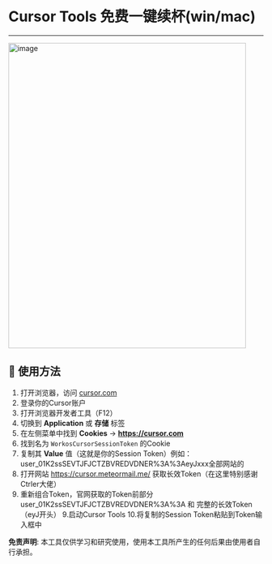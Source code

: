 # Cursor Tools 免费一键续杯(win/mac)

-----------


<img width="469" height="602" alt="image" src="https://github.com/user-attachments/assets/335ca6bf-df66-42c7-9803-c893af8bc0ef" />

## 🚀 使用方法

1. 打开浏览器，访问 [cursor.com](https://cursor.com)
2. 登录你的Cursor账户
3. 打开浏览器开发者工具（F12）
4. 切换到 **Application** 或 **存储** 标签
5. 在左侧菜单中找到 **Cookies** → **https://cursor.com**
6. 找到名为 `WorkosCursorSessionToken` 的Cookie
7. 复制其 **Value** 值（这就是你的Session Token）例如：user_01K2ssSEVTJFJCTZBVREDVDNER%3A%3AeyJxxx全部网站的
8. 打开网站 https://cursor.meteormail.me/  获取长效Token（在这里特别感谢Ctrler大佬）
9. 重新组合Token，官网获取的Token前部分user_01K2ssSEVTJFJCTZBVREDVDNER%3A%3A 和 完整的长效Token（eyJ开头）
9.启动Cursor Tools
10.将复制的Session Token粘贴到Token输入框中



**免责声明**: 本工具仅供学习和研究使用，使用本工具所产生的任何后果由使用者自行承担。
